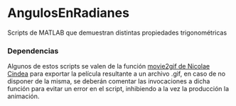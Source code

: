 # AngulosEnRadianes
Scripts de MATLAB que demuestran distintas propiedades trigonométricas


### Dependencias
Algunos de estos scripts se valen de la función [movie2gif de Nicolae Cindea](https://www.mathworks.com/matlabcentral/fileexchange/17463-movie-to-gif-converter) para exportar la película resultante a un archivo .gif, en caso de no disponer de la misma, se deberán comentar las invocaciones a dicha función para evitar un error en el script, inhibiendo a la vez la producción la animación.

